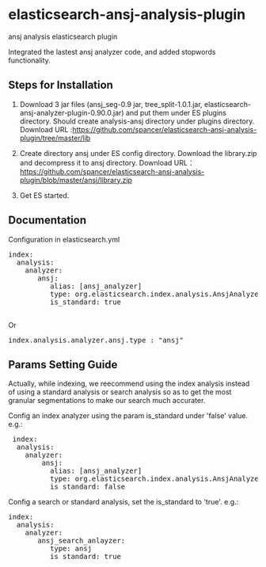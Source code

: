 elasticsearch-ansj-analysis-plugin
==================================

ansj analysis elasticsearch plugin

Integrated the lastest ansj analyzer code, and added stopwords functionality.



Steps for Installation
----------------------

1. Download 3 jar files (ansj_seg-0.9 jar,  tree_split-1.0.1.jar, elasticsearch-ansj-analyzer-plugin-0.90.0.jar) and put them under ES plugins directory. Should create analysis-ansj directory under plugins
   directory. Download URL :https://github.com/spancer/elasticsearch-ansj-analysis-plugin/tree/master/lib

2. Create directory ansj under ES config directory. Download the library.zip and decompress it to ansj directory.
   Download URL： https://github.com/spancer/elasticsearch-ansj-analysis-plugin/blob/master/ansj/library.zip

3. Get ES started.


Documentation
-------------
Configuration in elasticsearch.yml
<pre>
index:
  analysis:                   
    analyzer:      
       ansj:
          alias: [ansj_analyzer]
          type: org.elasticsearch.index.analysis.AnsjAnalyzerFactory
          is_standard: true
 </pre>
 Or
 <pre>
index.analysis.analyzer.ansj.type : "ansj"
</pre>

Params Setting Guide
---------------------
Actually, while indexing, we reecommend using the index analysis instead of using a standard analysis or search analysis so
as to get the most granular segmentations to make our search much accurater.

Config an index analyzer using the param is_standard under 'false' value. e.g.:
 <pre>
 index:
  analysis:                   
    analyzer: 
        ansj:
          alias: [ansj_analyzer]
          type: org.elasticsearch.index.analysis.AnsjAnalyzerFactory
          is_standard: false
</pre>

Config a search or standard analysis, set the is_standard to 'true'. e.g.:
<pre>
index:
  analysis:                   
    analyzer: 
       ansj_search_anlayzer:
          type: ansj
          is_standard: true
</pre>

